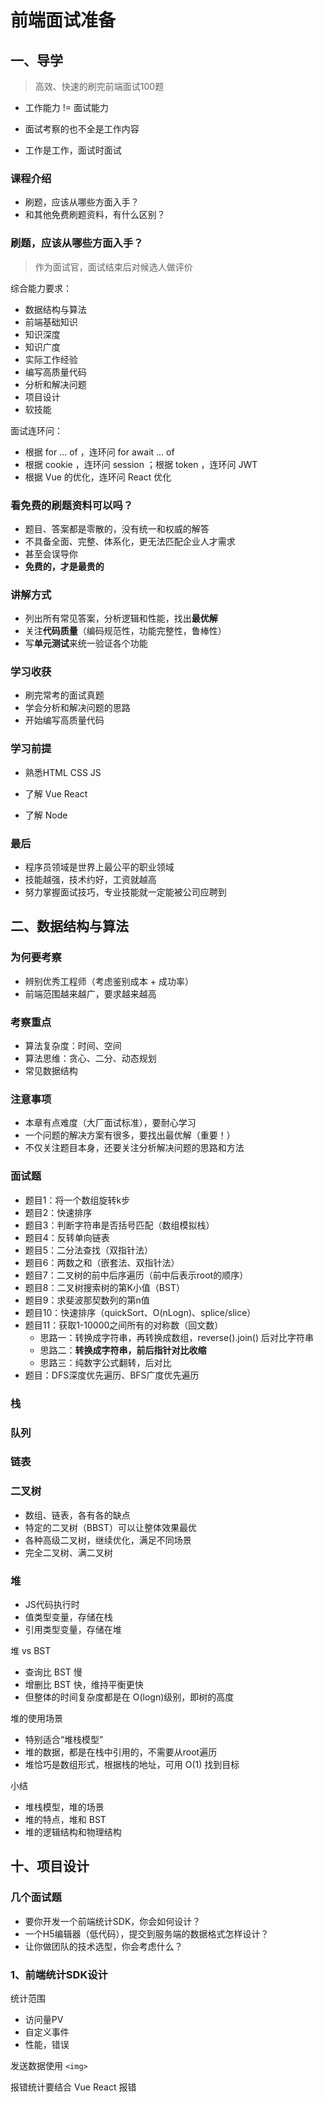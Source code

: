 # 前端面试准备

## 一、导学

> 高效、快速的刷完前端面试100题

- 工作能力 != 面试能力

- 面试考察的也不全是工作内容

- 工作是工作，面试时面试

### 课程介绍

- 刷题，应该从哪些方面入手？
- 和其他免费刷题资料，有什么区别？

### 刷题，应该从哪些方面入手？

> 作为面试官，面试结束后对候选人做评价

综合能力要求：

- 数据结构与算法
- 前端基础知识
- 知识深度
- 知识广度
- 实际工作经验
- 编写高质量代码
- 分析和解决问题
- 项目设计
- 软技能

面试连环问：

- 根据 for ... of ，连环问 for await ... of
- 根据 cookie ，连环问 session ；根据 token ，连环问 JWT
- 根据 Vue 的优化，连环问 React 优化

### 看免费的刷题资料可以吗？

- 题目、答案都是零散的，没有统一和权威的解答
- 不具备全面、完整、体系化，更无法匹配企业人才需求
- 甚至会误导你
- **免费的，才是最贵的**

### 讲解方式

- 列出所有常见答案，分析逻辑和性能，找出**最优解**
- 关注**代码质量**（编码规范性，功能完整性，鲁棒性）
- 写**单元测试**来统一验证各个功能

### 学习收获

- 刷完常考的面试真题
- 学会分析和解决问题的思路
- 开始编写高质量代码

### 学习前提

- 熟悉HTML CSS JS

- 了解 Vue React

- 了解 Node

### 最后

- 程序员领域是世界上最公平的职业领域
- 技能越强，技术约好，工资就越高
- 努力掌握面试技巧，专业技能就一定能被公司应聘到

## 二、数据结构与算法

### 为何要考察

- 辨别优秀工程师（考虑鉴别成本 + 成功率）
- 前端范围越来越广，要求越来越高

### 考察重点

- 算法复杂度：时间、空间
- 算法思维：贪心、二分、动态规划
- 常见数据结构

### 注意事项

- 本章有点难度（大厂面试标准），要耐心学习
- 一个问题的解决方案有很多，要找出最优解（重要！）
- 不仅关注题目本身，还要关注分析解决问题的思路和方法

### 面试题

- 题目1：将一个数组旋转k步
- 题目2：快速排序
- 题目3：判断字符串是否括号匹配（数组模拟栈）
- 题目4：反转单向链表
- 题目5：二分法查找（双指针法）
- 题目6：两数之和（嵌套法、双指针法）
- 题目7：二叉树的前中后序遍历（前中后表示root的顺序）
- 题目8：二叉树搜索树的第K小值（BST）
- 题目9：求斐波那契数列的第n值
- 题目10：快速排序（quickSort、O(nLogn)、splice/slice）
- 题目11：获取1-10000之间所有的对称数（回文数）
  - 思路一：转换成字符串，再转换成数组，reverse().join() 后对比字符串
  - 思路二：**转换成字符串，前后指针对比收缩**
  - 思路三：纯数字公式翻转，后对比
- 题目：DFS深度优先遍历、BFS广度优先遍历

### 栈



### 队列



### 链表



### 二叉树

- 数组、链表，各有各的缺点
- 特定的二叉树（BBST）可以让整体效果最优
- 各种高级二叉树，继续优化，满足不同场景
- 完全二叉树、满二叉树



### 堆

- JS代码执行时
- 值类型变量，存储在栈
- 引用类型变量，存储在堆

堆 vs BST

- 查询比 BST 慢
- 增删比 BST 快，维持平衡更快
- 但整体的时间复杂度都是在 O(logn)级别，即树的高度

堆的使用场景

- 特别适合“堆栈模型”
- 堆的数据，都是在栈中引用的，不需要从root遍历
- 堆恰巧是数组形式，根据栈的地址，可用 O(1) 找到目标

小结

- 堆栈模型，堆的场景
- 堆的特点，堆和 BST
- 堆的逻辑结构和物理结构

## 十、项目设计

### 几个面试题

- 要你开发一个前端统计SDK，你会如何设计？
- 一个H5编辑器（低代码），提交到服务端的数据格式怎样设计？
- 让你做团队的技术选型，你会考虑什么？

### 1、前端统计SDK设计

统计范围

- 访问量PV
- 自定义事件
- 性能，错误

发送数据使用 `<img>`

报错统计要结合 Vue React 报错

```js
```



